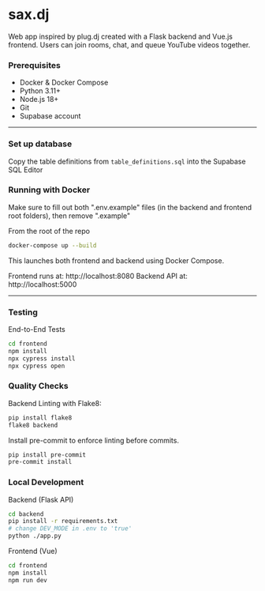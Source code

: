# sax.dj

Web app inspired by plug.dj created with a Flask backend and Vue.js frontend.
Users can join rooms, chat, and queue YouTube videos together.

### Prerequisites

- Docker & Docker Compose
- Python 3.11+
- Node.js 18+
- Git
- Supabase account

---

### Set up database

Copy the table definitions from `table_definitions.sql` into the Supabase SQL Editor

### Running with Docker

Make sure to fill out both ".env.example" files (in the backend and frontend root folders), then remove ".example"

From the root of the repo

```bash
docker-compose up --build
```

This launches both frontend and backend using Docker Compose.

Frontend runs at: http://localhost:8080
Backend API at: http://localhost:5000

---

### Testing

End-to-End Tests

```bash
cd frontend
npm install
npx cypress install
npx cypress open
```

### Quality Checks

Backend Linting with Flake8:

```bash
pip install flake8
flake8 backend
```

Install pre-commit to enforce linting before commits.

```bash
pip install pre-commit
pre-commit install
```

### Local Development

Backend (Flask API)

```bash
cd backend
pip install -r requirements.txt
# change DEV_MODE in .env to 'true'
python ./app.py
```

Frontend (Vue)

```bash
cd frontend
npm install
npm run dev
```
